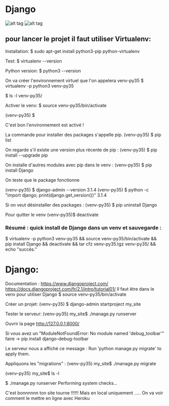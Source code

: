 # Django


![alt tag](https://user-images.githubusercontent.com/43956710/102696271-60cde580-422d-11eb-9f67-3d9dbb0e8516.jpg)
![alt tag](https://user-images.githubusercontent.com/43956710/102696323-cae68a80-422d-11eb-9f0e-124f48cd05a7.jpg)

## pour lancer le projet il faut utiliser Virtualenv:

Installation: $ sudo apt-get install python3-pip python-virtualenv

Test: $ virtualenv --version

Python version: $ python3 --version

On va créer l'environnement virtuel que l'on appelera venv-py35
$ virtualenv -p python3 venv-py35

$ ls -l venv-py35/

Activer le venv: 
$ source venv-py35/bin/activate
 
(venv-py35) $ 
 
C'est bon l'environnement est activé ! 

La commande pour installer des packages s'appelle pip.
(venv-py35) $ pip list

On regarde s'il existe une version plus récente de pip :
(venv-py35) $ pip install --upgrade pip


On installe d'autres modules avec pip dans le venv :
(venv-py35) $ pip install Django

On teste que le package fonctionne

(venv-py35) $ django-admin --version
  3.1.4
(venv-py35) $ python -c "import django; print(django.get_version())"
  3.1.4
  
Si on veut désinstaller des packages :
  (venv-py35) $ pip uninstall Django
  
Pour quitter le venv 
(venv-py35)$ deactivate

### Résumé : quick install de Django dans un venv et sauvegarde : 
   $ virtualenv -p python3 venv-py35 && source venv-py35/bin/activate &&
    pip install Django && deactivate && tar cfz venv-py35.tgz venv-py35/ &&
    echo "succés."


# Django: 
Documentation :
    https://www.djangoproject.com/
    https://docs.djangoproject.com/fr/2.1/intro/tutorial01/
Il faut être dans le venv pour utiliser Django 
  $ source venv-py35/bin/activate
  
Créer un projet:
 (venv-py35) $ django-admin startproject my_site
 
Tester le serveur: 
  (venv-py35) my_site$ ./manage.py runserver
   
   Ouvrir la page http://127.0.0.1:8000/

Si vous avez un "ModuleNotFoundError: No module named 'debug_toolbar'" 
faire -> pip install django-debug-toolbar 

Le serveur nous a affiché ce message :
  Run 'python manage.py migrate' to apply them.

Appliquons les "migrations" :
  (venv-py35) my_site$ ./manage.py migrate
 
  (venv-py35) my_site$ ls -l

  $ ./manage.py runserver
  Performing system checks...
  
C'est bonnnnnn ton site tourne !!!!!! 
Mais en local uniquement ..... 
On va voir comment le mettre en ligne avec Heroku

